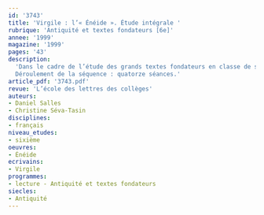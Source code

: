 ```yaml
---
id: '3743'
title: 'Virgile : l’« Énéide ». Étude intégrale '
rubrique: 'Antiquité et textes fondateurs [6e]'
annee: '1999'
magazine: '1999'
pages: '43'
description: 
  'Dans le cadre de l’étude des grands textes fondateurs en classe de sixième, l’« Énéide », le plus grand poème de l’Antiquité latine, présente la particularité d’être l’adaptation par Virgile de légendes anciennes liées à la guerre de Troie dans un but de propagande politique : donner un noble passé à Rome, justifier la politique d’Auguste dont la famille descendrait de celle d’Énée en racontant une légende sur l’origine de l’histoire de Rome.
  Déroulement de la séquence : quatorze séances.'
article_pdf: '3743.pdf'
revue: 'L’école des lettres des collèges'
auteurs:
- Daniel Salles
- Christine Séva-Tasin
disciplines:
- français
niveau_etudes:
- sixième
oeuvres:
- Énéide
ecrivains:
- Virgile
programmes:
- lecture - Antiquité et textes fondateurs
siecles:
- Antiquité
---
```

